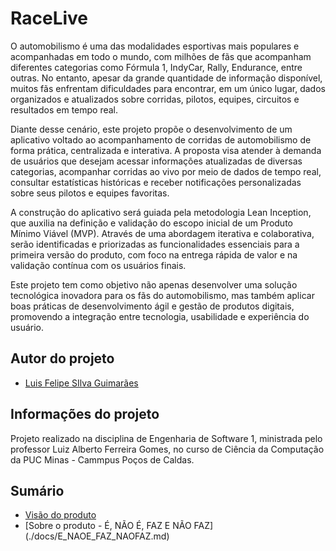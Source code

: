 # RaceLive
O automobilismo é uma das modalidades esportivas mais populares e acompanhadas em todo o mundo, com milhões de fãs que acompanham diferentes categorias como Fórmula 1, IndyCar, Rally, Endurance, entre outras. No entanto, apesar da grande quantidade de informação disponível, muitos fãs enfrentam dificuldades para encontrar, em um único lugar, dados organizados e atualizados sobre corridas, pilotos, equipes, circuitos e resultados em tempo real.

Diante desse cenário, este projeto propõe o desenvolvimento de um aplicativo voltado ao acompanhamento de corridas de automobilismo de forma prática, centralizada e interativa. A proposta visa atender à demanda de usuários que desejam acessar informações atualizadas de diversas categorias, acompanhar corridas ao vivo por meio de dados de tempo real, consultar estatísticas históricas e receber notificações personalizadas sobre seus pilotos e equipes favoritas.

A construção do aplicativo será guiada pela metodologia Lean Inception, que auxilia na definição e validação do escopo inicial de um Produto Mínimo Viável (MVP). Através de uma abordagem iterativa e colaborativa, serão identificadas e priorizadas as funcionalidades essenciais para a primeira versão do produto, com foco na entrega rápida de valor e na validação contínua com os usuários finais.

Este projeto tem como objetivo não apenas desenvolver uma solução tecnológica inovadora para os fãs do automobilismo, mas também aplicar boas práticas de desenvolvimento ágil e gestão de produtos digitais, promovendo a integração entre tecnologia, usabilidade e experiência do usuário.



## Autor do projeto 
* [Luis Felipe SIlva Guimarães](http://github.com/lu1z4o)

## Informações do projeto
Projeto realizado na disciplina de Engenharia de Software 1, ministrada pelo professor Luiz Alberto Ferreira Gomes, no curso de Ciência da Computação da PUC Minas - Cammpus Poços de Caldas.


## Sumário

*   [Visão do produto](./docs/VISAO_PROD.md)
*   [Sobre o produto - É, NÃO É, FAZ E NÃO FAZ] (./docs/E_NAOE_FAZ_NAOFAZ.md)
